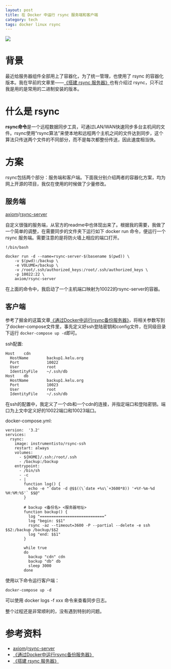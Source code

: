 ```yaml
---
layout: post
title: 在 Docker 中运行 rsync 服务端和客户端
category: tech
tags: docker linux rsync
---
```

![](https://cdn.kelu.org/blog/tags/docker.jpg)

# 背景

最近给服务器组件全部用上了容器化，为了统一管理，也使用了 rsync 的容器化版本。我在早前的文章里——[《搭建 rsync 服务器》](/tech/2017/10/05/rsync-server.html)也有介绍过 rsync，只不过我是用的是常用的二进制安装的版本。



# 什么是 rsync

**rsync命令**是一个远程数据同步工具，可通过LAN/WAN快速同步多台主机间的文件。rsync使用“rsync算法”来使本地和远程两个主机之间的文件达到同步，这个算法只传送两个文件的不同部分，而不是每次都整份传送，因此速度相当快。



# 方案

rsync包括两个部分：服务端和客户端。下面我分别介绍两者的容器化方案，均为网上开源的项目，我仅在使用的时候做了少量修改。

## 服务端

[axiom](https://hub.docker.com/u/axiom/)/[rsync-server](https://hub.docker.com/r/axiom/rsync-server/)

自定义很强的服务端，从官方的readme中也体现出来了。根据我的需要，我做了一个简单的调整，在需要同步的文件夹下运行如下 docker run 命令，便运行一个 rsync 服务端。需要注意的是将防火墙上相应的端口打开。

```
!/bin/bash

docker run -d --name=rsync-server-$(basename $(pwd)) \
    -v $(pwd):/backup \
    -e VOLUME=/backup \
    -v /root/.ssh/authorized_keys:/root/.ssh/authorized_keys \
    -p 10022:22 \
    axiom/rsync-server
```

在上面的命令中，我启动了一个主机端口映射为10022的rsync-server的容器。

## 客户端

参考了掘金的这篇文章[《通过Docker中运行rsync备份服务器》](https://juejin.im/entry/5ae2a4686fb9a07aac242e5b)，将相关参数写到了docker-compose文件里，事先定义好ssh登陆密钥和config文件，在同级目录下运行 `docker-compose up -d`即可。

ssh配置:

```
Host    cdn
  HostName        backup1.kelu.org
  Port            10022
  User            root
  IdentityFile    ~/.ssh/db
Host    db
  HostName        backup1.kelu.org
  Port            10023
  User            root
  IdentityFile    ~/.ssh/db
```

在ssh的配置中，我定义了一个db和一个cdn的连接，并指定端口和登陆密钥。端口为上文中定义好的10022端口和10023端口。



docker-compose.yml:

```
version:  '3.2'
services:
  rsync:
    image: instrumentisto/rsync-ssh
    restart: always
    volumes:
      - ${HOME}/.ssh:/root/.ssh
      - /backup:/backup
    entrypoint:
      - /bin/sh
      - -c
      - |
        function log() {
          echo -e "`date -d @$$((\`date +%s\`+3600*8)) '+%Y-%m-%d %H:%M:%S'` $$@"
        }

        # backup <备份名> <服务器地址>
        function backup() {
          log "============================"
          log "begin: $$1"
          rsync -az --timeout=3600 -P --partial --delete -e ssh $$2:/backup /backup/$$2
          log "end: $$1"
        }

        while true
        do
          backup "cdn" cdn
          backup "db" db
          sleep 3000
        done
```

使用以下命令运行客户端：

```
docker-compose up -d
```

可以使用 docker logs -f xxx 命令来查看同步日志。

整个过程还是非常顺利的，没有遇到特别的问题。

# 参考资料

* [axiom](https://hub.docker.com/u/axiom/)/[rsync-server](https://hub.docker.com/r/axiom/rsync-server/)
* [《通过Docker中运行rsync备份服务器》](https://juejin.im/entry/5ae2a4686fb9a07aac242e5b)
* [《搭建 rsync 服务器》](/tech/2017/10/05/rsync-server.html)

